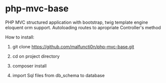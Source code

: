 # php-mvc-base
PHP MVC structured application with bootstrap, twig template engine eloquent orm support. Autoloading routes to apropriate Controller's method

How to install:

1) git clone https://github.com/malfuncti0n/php-mvc-base.git

2) cd on project directory

3) composer install

4) import Sql files from db_schema to database
